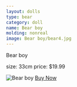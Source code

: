 ```yaml
---
layout: dolls
type: bear
category: doll
name: Bear boy
molding: nonreal
image: Bear boy/bear4.jpg
---
```


Bear boy

size: 33cm
price: $19.99

![Bear boy](http://image1.shopserve.jp/sun-arrow-giftshop.com/pic-labo/limg/mac_l.jpg?t=20100217113819)
     <a class="btn giga" href="{{site.baseurl}}/cart/">Buy Now</a>







